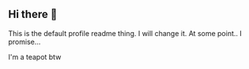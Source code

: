 ## Hi there 👋

This is the default profile readme thing. I will change it. At some point.. I promise...

I'm a teapot btw
